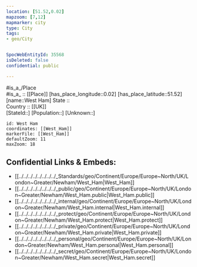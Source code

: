 ```yaml
---
location: [51.52,0.02] 
mapzoom: [7,12] 
mapmarker: city 
type: City
tags:
- geo/City


SpocWebEntityId: 35568
isDeleted: false
confidential: public

---
```

#is_a_/Place  
#is_a_ :: [[Place]] 
[has_place_longitude::0.02] 
[has_place_latitude::51.52] 
[name::West Ham] 
State ::  
Country :: [[UK]]  
[StateId::] 
[Population::] 
[Unknown::] 


```leaflet
id: West Ham
coordinates: [[West_Ham]] 
markerFile: [[West_Ham]] 
defaultZoom: 11 
maxZoom: 18
```


## Confidential Links & Embeds: 
- [[../../../../../../../../_Standards/geo/Continent/Europe/Europe~North/UK/London~Greater/Newham/West_Ham|West_Ham]] 
- [[../../../../../../../../_public/geo/Continent/Europe/Europe~North/UK/London~Greater/Newham/West_Ham.public|West_Ham.public]] 
- [[../../../../../../../../_internal/geo/Continent/Europe/Europe~North/UK/London~Greater/Newham/West_Ham.internal|West_Ham.internal]] 
- [[../../../../../../../../_protect/geo/Continent/Europe/Europe~North/UK/London~Greater/Newham/West_Ham.protect|West_Ham.protect]] 
- [[../../../../../../../../_private/geo/Continent/Europe/Europe~North/UK/London~Greater/Newham/West_Ham.private|West_Ham.private]] 
- [[../../../../../../../../_personal/geo/Continent/Europe/Europe~North/UK/London~Greater/Newham/West_Ham.personal|West_Ham.personal]] 
- [[../../../../../../../../_secret/geo/Continent/Europe/Europe~North/UK/London~Greater/Newham/West_Ham.secret|West_Ham.secret]] 
